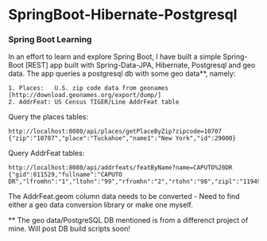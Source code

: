 # SpringBoot-Hibernate-Postgresql

<h3>Spring Boot Learning</h3>
In an effort to learn and explore Spring Boot, I have built a simple Spring-Boot [REST] app built with Spring-Data-JPA, Hibernate, Postgresql and geo data. 
The app queries a postgresql db with some geo data**, namely:

    1. Places:   U.S. zip code data from geonames [http://download.geonames.org/export/dump/] 
    2. AddrFeat: US Census TIGER/Line AddrFeat table 

Query the places tables:

    http://localhost:8080/api/places/getPlaceByZip?zipcode=10707
    {"zip":"10707","place":"Tuckahoe","name1":"New York","id":29000}
    
Query AddrFeat tables:
    
    http://localhost:8080/api/addrfeats/featByName?name=CAPUTO%20DR
    {"gid":811529,"fullname":"CAPUTO DR","lfromhn":"1","ltohn":"99","rfromhn":"2","rtohn":"98","zipl":"11949","zipr":"11949","geom":"01050000000100000001020000000E000000CB7EDDE9CE3252C0575EF23FF96D4440B43C0FEECE3252C072BED87BF16D4440A2EBC20FCE3252C070D1C952EB6D444026FE28EACC3252C06CB07092E66D4440118C834BC73252C0B1868BDCD36D4440232BBF0CC63252C078245E9ECE6D444053C90050C53252C098D9E731CA6D44402A1C412AC53252C035B05582C56D4440F38C7DC9C63252C0E07F2BD9B16D4440412AC58EC63252C0CABF9657AE6D4440890AD5CDC53252C07E8AE3C0AB6D44409BA9108FC43252C0971AA19FA96D4440F6285C8FC23252C0EBA86A82A86D44403C6A4C88B93252C0E61F7D93A66D4440","name":"CAPUTO","predirabrv":null,"pretypabrv":null,"suftypabrv":"DR"}
     

The AddrFeat.geom column data needs to be converted - Need to find either a geo data conversion library or make one myself. 


** The geo data/PostgreSQL DB mentioned is from a differenct project of mine. Will post DB build scripts soon!
